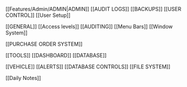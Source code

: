 [[Features/Admin/ADMIN|ADMIN]]
	[[AUDIT LOGS]]
	[[BACKUPS]]
	[[USER CONTROL]]
	[[User Setup]]

[[GENERAL]]
	[[Access levels]]
	[[AUDITING]]
	[[Menu Bars]]
	[[Window System]]

[[PURCHASE ORDER SYSTEM]]
	
[[TOOLS]]
	[[DASHBOARD]]
	[[DATABASE]]
	
[[VEHICLE]]
	[[ALERTS]]
	[[DATABASE CONTROLS]]
	[[FILE SYSTEM]]

[[Daily Notes]]